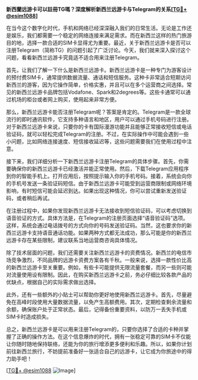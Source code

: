 **新西蘭远游卡可以註冊TG嗎？深度解析新西兰远游卡与Telegram的关系[[TG💪+ @esim1088](https://t.me/s/esim1088)]**

在当今这个数字化时代，手机和网络已经深深融入我们的日常生活。无论是工作还是娱乐，我们都需要一个稳定的网络连接来满足需求。而在新西兰这样的热门旅游目的地，选择一款合适的SIM卡显得尤为重要。最近，关于新西兰远游卡是否可以注册Telegram（简称TG）的问题引起了广泛讨论。今天，我们就来深入探讨这个问题，看看新西兰远游卡究竟适不适合用来注册Telegram。

首先，让我们了解一下什么是新西兰远游卡。新西兰远游卡是一种专门为游客设计的预付费SIM卡，通常提供数据流量、通话和短信服务。这种卡非常适合短期访问新西兰的游客，因为它操作简单，价格实惠，并且可以在多个运营商之间选择。常见的新西兰远游卡品牌包括Vodafone、Spark和2degrees等。这些卡通常可以通过机场的柜台或者网上购买，使用起来非常方便。

那么，新西兰远游卡能否注册Telegram呢？答案是肯定的。Telegram是一款全球流行的即时通讯软件，它支持多种语言和地区，用户可以通过手机号码进行注册。对于新西兰远游卡来说，只要你的卡有国际漫游功能并且能够正常接收短信或电话验证码，就可以轻松完成Telegram的注册。不过，在实际操作中可能会遇到一些小问题，比如网络连接速度、短信接收延迟等，这些问题需要我们在使用过程中注意。

接下来，我们详细分析一下新西兰远游卡注册Telegram的具体步骤。首先，你需要确保你的新西兰远游卡已经激活并能正常使用。然后，下载Telegram应用程序到你的智能手机上。打开应用后，按照提示输入你的手机号码。接着，系统会向你的手机号发送一条验证码短信。由于新西兰远游卡可能受到运营商限制或网络环境影响，有时短信可能会延迟到达。如果出现这种情况，你可以尝试重新发送验证码，或者稍后再试。

在注册过程中，如果你发现新西兰远游卡无法接收到短信验证码，可以考虑切换到语音验证的方式。具体方法是，在Telegram的注册页面选择“语音验证码”选项。这样，系统会通过电话拨号的方式向你的号码发送验证码。当然，这也要求你的新西兰远游卡支持语音通话功能。如果两种方式都无法成功，那么可能是你的新西兰远游卡存在某些限制，建议联系当地运营商咨询具体情况。

除了技术层面的问题，我们还需要关注新西兰远游卡的资费情况。新西兰的电信市场竞争激烈，不同品牌的远游卡资费方案各有千秋。一般来说，选择一款性价比高的新西兰远游卡至关重要。例如，有些卡可能提供无限流量套餐，而另一些则可能对流量使用设有限制。因此，在购买新西兰远游卡之前，务必仔细比较各款产品的优缺点，根据自己的实际需求做出选择。

此外，还有一些额外的小贴士可以帮助你更好地使用新西兰远游卡。首先，尽量避免在高峰时段使用大量数据流量，以免产生高额费用。其次，定期检查剩余流量和余额，确保账户处于正常状态。最后，记得备份重要资料，以防万一丢失手机或SIM卡时造成损失。

总之，新西兰远游卡是可以用来注册Telegram的，只要你选择了合适的卡种并掌握了正确的操作方法。在这个信息爆炸的时代，拥有一张稳定可靠的SIM卡不仅能让你随时随地保持联络，还能为你的旅行增添更多便利和乐趣。所以，如果你计划前往新西兰旅行，不妨提前准备好一张适合自己的远游卡，让它成为你旅途中的得力助手吧！

[[TG💪+ @esim1088](https://t.me/s/esim1088) ![Image](https://i.postimg.cc/4NQfJmqS/Snipaste-2025-05-13-00-14-12.png)]